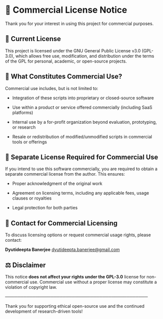 # 📄 Commercial License Notice
Thank you for your interest in using this project for commercial purposes.

## 🧾 Current License
This project is licensed under the GNU General Public License v3.0 (GPL-3.0), which allows free use, modification, and distribution under the terms of the GPL for personal, academic, or open-source projects.

## 💼 What Constitutes Commercial Use?
Commercial use includes, but is not limited to:

- Integration of these scripts into proprietary or closed-source software

- Use within a product or service offered commercially (including SaaS platforms)

- Internal use by a for-profit organization beyond evaluation, prototyping, or research

- Resale or redistribution of modified/unmodified scripts in commercial tools or offerings

## 📝 Separate License Required for Commercial Use

If you intend to use this software commercially, you are required to obtain a separate commercial license from the author. This ensures:

- Proper acknowledgment of the original work

- Agreement on licensing terms, including any applicable fees, usage clauses or royalties

- Legal protection for both parties

## 📩 Contact for Commercial Licensing
To discuss licensing options or request commercial usage rights, please contact:

**Dyutideepta Banerjee**
dyutideepta.banerjee@gmail.com

## ⚖️ Disclaimer
This notice **does not affect your rights under the GPL-3.0** license for non-commercial use. Commercial use without a proper license may constitute a violation of copyright law.

───────────────────────────────────────────────

Thank you for supporting ethical open-source use and the continued development of research-driven tools!
